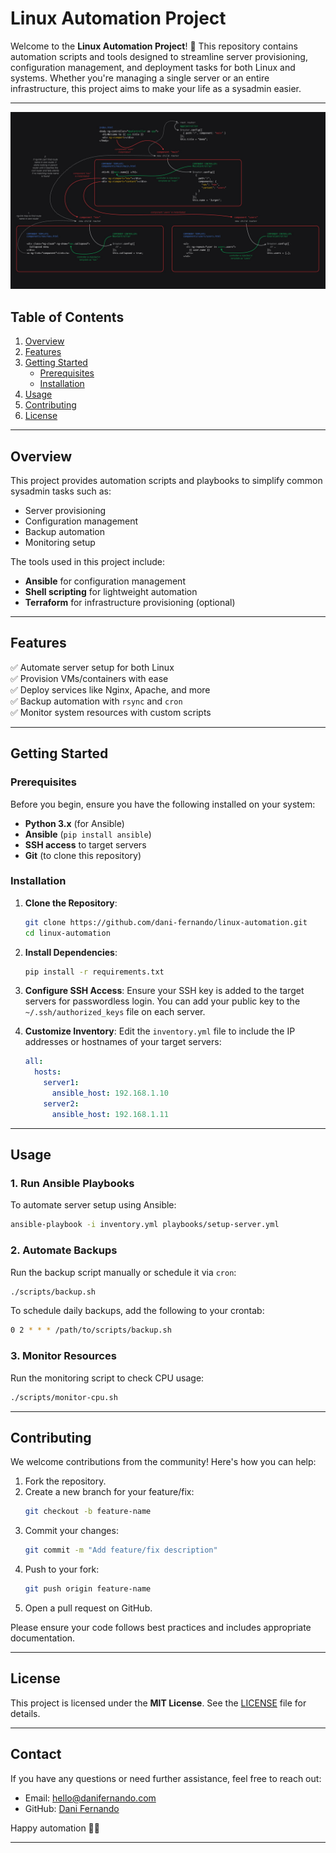 # **Linux Automation Project**

Welcome to the **Linux Automation Project**! 🌟 This repository contains automation scripts and tools designed to streamline server provisioning, configuration management, and deployment tasks for both Linux and systems. Whether you're managing a single server or an entire infrastructure, this project aims to make your life as a sysadmin easier.

---
![Linux Automation](https://raw.githubusercontent.com/dani-fernando/linux-automation/refs/heads/main/image/home.jpg)   

## **Table of Contents**
1. [Overview](#overview)
2. [Features](#features)
3. [Getting Started](#getting-started)
   - [Prerequisites](#prerequisites)
   - [Installation](#installation)
4. [Usage](#usage)
5. [Contributing](#contributing)
6. [License](#license)

---

## **Overview**
This project provides automation scripts and playbooks to simplify common sysadmin tasks such as:
- Server provisioning
- Configuration management
- Backup automation
- Monitoring setup

The tools used in this project include:
- **Ansible** for configuration management
- **Shell scripting** for lightweight automation
- **Terraform** for infrastructure provisioning (optional)

---

## **Features**
✅ Automate server setup for both Linux  
✅ Provision VMs/containers with ease  
✅ Deploy services like Nginx, Apache, and more  
✅ Backup automation with `rsync` and `cron`  
✅ Monitor system resources with custom scripts  

---

## **Getting Started**

### **Prerequisites**
Before you begin, ensure you have the following installed on your system:
- **Python 3.x** (for Ansible)
- **Ansible** (`pip install ansible`)
- **SSH access** to target servers
- **Git** (to clone this repository)

### **Installation**
1. **Clone the Repository**:
   ```bash
   git clone https://github.com/dani-fernando/linux-automation.git
   cd linux-automation
   ```

2. **Install Dependencies**:
   ```bash
   pip install -r requirements.txt
   ```

3. **Configure SSH Access**:
   Ensure your SSH key is added to the target servers for passwordless login. You can add your public key to the `~/.ssh/authorized_keys` file on each server.

4. **Customize Inventory**:
   Edit the `inventory.yml` file to include the IP addresses or hostnames of your target servers:
   ```yaml
   all:
     hosts:
       server1:
         ansible_host: 192.168.1.10
       server2:
         ansible_host: 192.168.1.11
   ```

---

## **Usage**

### **1. Run Ansible Playbooks**
To automate server setup using Ansible:
```bash
ansible-playbook -i inventory.yml playbooks/setup-server.yml
```

### **2. Automate Backups**
Run the backup script manually or schedule it via `cron`:
```bash
./scripts/backup.sh
```

To schedule daily backups, add the following to your crontab:
```bash
0 2 * * * /path/to/scripts/backup.sh
```

### **3. Monitor Resources**
Run the monitoring script to check CPU usage:
```bash
./scripts/monitor-cpu.sh
```

---

## **Contributing**
We welcome contributions from the community! Here's how you can help:
1. Fork the repository.
2. Create a new branch for your feature/fix:
   ```bash
   git checkout -b feature-name
   ```
3. Commit your changes:
   ```bash
   git commit -m "Add feature/fix description"
   ```
4. Push to your fork:
   ```bash
   git push origin feature-name
   ```
5. Open a pull request on GitHub.

Please ensure your code follows best practices and includes appropriate documentation.

---

## **License**
This project is licensed under the **MIT License**. See the [LICENSE](LICENSE) file for details.

---

## **Contact**
If you have any questions or need further assistance, feel free to reach out:
- Email: hello@danifernando.com
- GitHub: [Dani Fernando](https://github.com/dani-fernando)

Happy automation 🤖✨

---
